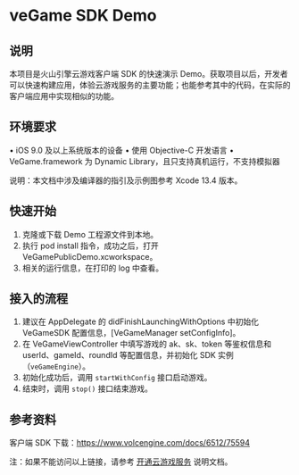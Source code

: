 ﻿# veGame SDK Demo

## 说明

本项目是火山引擎云游戏客户端 SDK 的快速演示 Demo。获取项目以后，开发者可以快速构建应用，体验云游戏服务的主要功能；也能参考其中的代码，在实际的客户端应用中实现相似的功能。

## 环境要求
• iOS 9.0 及以上系统版本的设备
• 使用 Objective-C 开发语言
• VeGame.framework 为 Dynamic Library，且只支持真机运行，不支持模拟器

说明：本文档中涉及编译器的指引及示例图参考 Xcode 13.4 版本。

## 快速开始

1. 克隆或下载 Demo 工程源文件到本地。
2. 执行 pod install 指令，成功之后，打开 VeGamePublicDemo.xcworkspace。
3. 相关的运行信息，在打印的 log 中查看。

## 接入的流程

1. 建议在 AppDelegate 的 didFinishLaunchingWithOptions 中初始化 VeGameSDK 配置信息，[VeGameManager setConfigInfo]。
1. 在 VeGameViewController 中填写游戏的 ak、sk、token 等鉴权信息和 userId、gameId、roundId 等配置信息，并初始化 SDK 实例（`veGameEngine`）。
2. 初始化成功后，调用 `startWithConfig` 接口启动游戏。
3. 结束时，调用 `stop()` 接口结束游戏。

## 参考资料

客户端 SDK 下载：https://www.volcengine.com/docs/6512/75594

注：如果不能访问以上链接，请参考 [开通云游戏服务](https://www.volcengine.com/docs/6512/75577) 说明文档。
